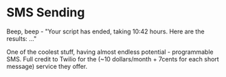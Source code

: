 # SMS Sending
Beep, beep - "Your script has ended, taking 10:42 hours. Here are the results: ..."

One of the coolest stuff, having almost endless potential - programmable SMS. Full credit to Twilio for the (~10 dollars/month + 7cents for each short message) service they offer.
